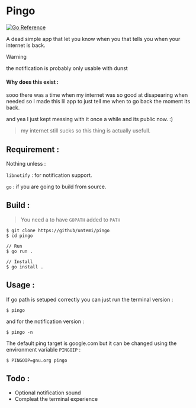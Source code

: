 # Pingo

[![Go Reference](https://pkg.go.dev/badge/github.com/andro404-MC/ToGo.svg)](https://pkg.go.dev/github.com/andro404-MC/ToGo)

A dead simple app that let you know when you that tells you when your internet is back.

> [!WARNING]
> the notification is probably only usable with dunst

#### Why does this exist :

sooo there was a time when my internet was so good at disapearing when needed so I made this lil app to just tell me when to go back the moment its back.

and yea I just kept messing with it once a while and its public now. :)

> my internet still sucks so this thing is actually usefull.

## Requirement :

Nothing unless :

`libnotify` : for notification support.

`go` : if you are going to build from source.

## Build :

> You need a to have `GOPATH` added to `PATH`

```
$ git clone https://github/untemi/pingo
$ cd pingo

// Run
$ go run .

// Install
$ go install .
```

## Usage :

If go path is setuped correctly you can just run the terminal version :

```
$ pingo
```

and for the notification version :

```
$ pingo -n
```

The default ping target is google.com but it can be changed using the environment variable `PINGOIP` :

```
$ PINGOIP=gnu.org pingo
```

## Todo :

- Optional notification sound
- Compleat the terminal experience

